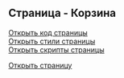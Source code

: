 ## Страница - Корзина

[Открыть код страницы](./CartPage.html) <br />
[Открыть стили страницы](./CartPage.css) <br />
[Открыть скрипты страницы](./CartPage.js) <br />

[Открыть страницу](http://127.0.0.1:8000/pages/cart/CartPage.html)
